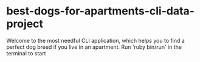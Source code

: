 # best-dogs-for-apartments-cli-data-project

Welcome to the most needful CLI application, which helps you to find a perfect dog breed if you live in an apartment.
Run 'ruby bin/run' in the terminal to start
